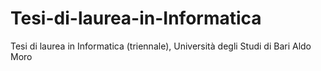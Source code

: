 # Tesi-di-laurea-in-Informatica
Tesi di laurea in Informatica (triennale), Università degli Studi di Bari Aldo Moro
